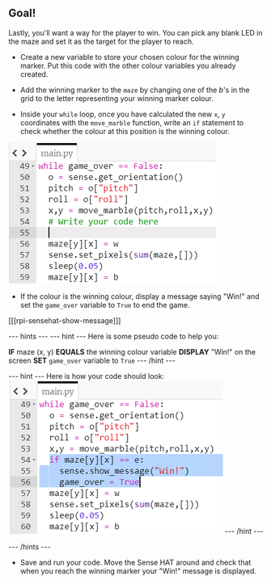 ## Goal!

Lastly, you'll want a way for the player to win. You can pick any blank LED in the maze and set it as the target for the player to reach.

+ Create a new variable to store your chosen colour for the winning marker. Put this code with the other colour variables you already created.

+ Add the winning marker to the `maze` by changing one of the *b*'s in the grid to the letter representing your winning marker colour.

+ Inside your `while` loop, once you have calculated the new `x`, `y` coordinates with the `move_marble` function, write an `if` statement to check whether the colour at this position is the winning colour.

![Check for win](images/check-for-win.png)

+ If the colour is the winning colour, display a message saying "Win!" and set the `game_over` variable to `True` to end the game.

[[[rpi-sensehat-show-message]]]

--- hints ---
--- hint ---
Here is some pseudo code to help you:

**IF** maze (x, y) **EQUALS** the winning colour variable
**DISPLAY** "Win!" on the screen
**SET** `game_over` variable to `True`
--- /hint ---

--- hint ---
Here is how your code should look:
![Code to check for win](images/win-code-finished.png)
--- /hint ---

--- /hints ---

- Save and run your code. Move the Sense HAT around and check that when you reach the winning marker your "Win!" message is displayed.
